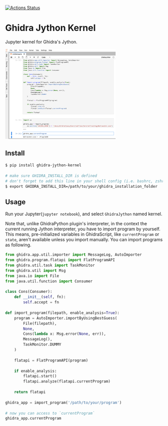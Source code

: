 [![Actions Status](https://github.com/AllsafeCyberSecurity/ghidra-jython-kernel/workflows/ghidra-jython-kernel%20test/badge.svg)](https://github.com/AllsafeCyberSecurity/ghidra-jython-kernel/actions)

# Ghidra Jython Kernel

Jupyter kernel for Ghidra's Jython.

<img src="doc/jupyter_example.png" width=70%>

## Install
```bash
$ pip install ghidra-jython-kernel

# make sure GHIDRA_INSTALL_DIR is defined
# don't forget to add this line in your shell config (i.e. bashrc, zshrc)
$ export GHIDRA_INSTALL_DIR=/path/to/your/ghidra_installation_folder
```

## Usage

Run your Jupyter(`jupyter notebook`), and select `GhidraJython` named kernel.


Note that, unlike GhidraPython plugin's interpreter, in the context the current running Jython interpreter, you have to import program by yourself. This means, pre-initialized variables in GhidraScript, like `currentProgram` or `state`, aren't available unless you import manually. You can import programs as following.

```python
from ghidra.app.util.importer import MessageLog, AutoImporter
from ghidra.program.flatapi import FlatProgramAPI
from ghidra.util.task import TaskMonitor
from ghidra.util import Msg
from java.io import File
from java.util.function import Consumer

class Cons(Consumer):
    def __init__(self, fn):
        self.accept = fn

def import_program(filepath, enable_analysis=True):
    program = AutoImporter.importByUsingBestGuess(
        File(filepath),
        None,
        Cons(lambda x: Msg.error(None, err)), 
        MessageLog(),
        TaskMonitor.DUMMY
    )
    
    flatapi = FlatProgramAPI(program)
    
    if enable_analysis:
        flatapi.start()
        flatapi.analyze(flatapi.currentProgram)
        
    return flatapi

ghidra_app = import_program('/path/to/your/program')

# now you can access to `currentProgram`
ghidra_app.currentProgram
```



